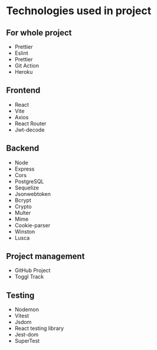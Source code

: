 # Technologies used in project

## For whole project

- Prettier
- Eslint
- Prettier
- Git Action
- Heroku

## Frontend

- React
- Vite
- Axios
- React Router
- Jwt-decode

## Backend

- Node
- Express
- Cors
- PostgreSQL
- Sequelize
- Jsonwebtoken
- Bcrypt
- Crypto
- Multer
- Mime
- Cookie-parser
- Winston
- Lusca

## Project management

- GitHub Project
- Toggl Track

## Testing

- Nodemon
- Vitest
- Jsdom
- React testing library
- Jest-dom
- SuperTest
